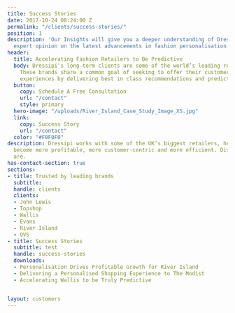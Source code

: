 ```yaml
---
title: Success Stories
date: 2017-10-24 08:24:00 Z
permalink: "/clients/success-stories/"
position: 1
description: 'Our Insights will give you a deeper understanding of Dressipi and
  expert opinion on the latest advancements in fashion personalisation. '
header:
  title: Accelerating Fashion Retailers to Be Predictive
  body: Dressipi's long-term clients are some of the world’s leading retail brands.
    These brands share a common goal of seeking to offer their customers unbeatable
    experiences by delivering best in class recommendations and prediction scores.
  button:
    copy: Schedule A Free Consultation
    url: "/contact"
    style: primary
  hero-image: "/uploads/River_Island_Case_Study_Image_XS.jpg"
  link:
    copy: Success Story
    url: "/contact"
  color: "#F0F0F0"
description: Dressipi works with some of the UK’s biggest retailers, helping them
  become more profitable, more customer-centric and more efficient. Discover who they
  are.
has-contact-section: true
sections:
- title: Trusted by leading brands
  subtitle: 
  handle: clients
  clients:
  - John Lewis
  - Topshop
  - Wallis
  - Evans
  - River Island
  - OVS
- title: Success Stories
  subtitle: test
  handle: success-stories
  downloads:
  - Personalisation Drives Profitable Growth for River Island
  - Delivering a Personalised Shopping Experience to The Modist
  - Accelerating Wallis to be Truly Predictive


layout: customers
---
```


